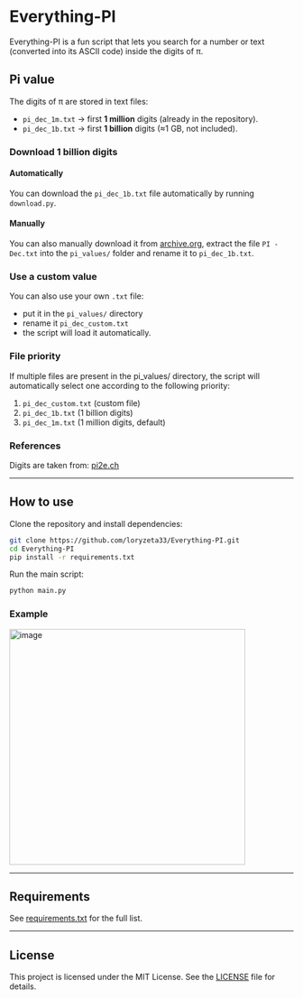 # Everything-PI

Everything-PI is a fun script that lets you search for a number or text (converted into its ASCII code) inside the digits of π.

## Pi value

The digits of π are stored in text files:
 - `pi_dec_1m.txt` → first **1 million** digits (already in the repository).
 - `pi_dec_1b.txt` → first **1 billion** digits (≈1 GB, not included).

### Download 1 billion digits

#### Automatically

You can download the `pi_dec_1b.txt` file automatically by running `download.py`.

#### Manually

You can also manually download it from [archive.org](https://archive.org/download/Math_Constants/Pi.zip), extract the file `PI - Dec.txt` into the `pi_values/` folder and rename it to `pi_dec_1b.txt`.

### Use a custom value

You can also use your own `.txt` file:
 - put it in the `pi_values/` directory
 - rename it `pi_dec_custom.txt`
 - the script will load it automatically.

### File priority

If multiple files are present in the pi_values/ directory, the script will automatically select one according to the following priority:
 1.	`pi_dec_custom.txt` (custom file)
 2.	`pi_dec_1b.txt` (1 billion digits)
 3.	`pi_dec_1m.txt` (1 million digits, default)

### References

Digits are taken from: [pi2e.ch](https://pi2e.ch/blog/2017/03/10/pi-digits-download/)

---

## How to use

Clone the repository and install dependencies:

```bash
git clone https://github.com/loryzeta33/Everything-PI.git
cd Everything-PI
pip install -r requirements.txt
```

Run the main script:

```bash
python main.py
```

### Example

<img width="418" alt="image" src="https://user-images.githubusercontent.com/73521240/233862094-e5e9d992-773c-4b51-bf90-b1e56c7f21e5.png">

---

## Requirements

See [requirements.txt](requirements.txt) for the full list.

---

## License

This project is licensed under the MIT License. See the [LICENSE](LICENSE) file for details.